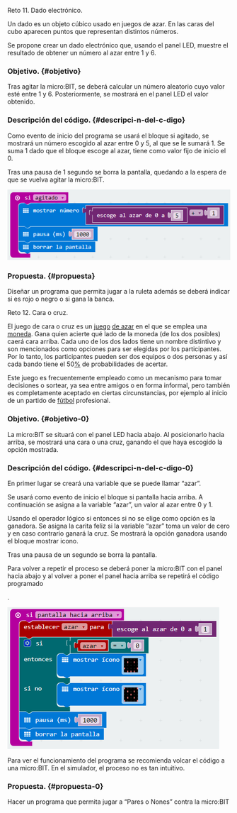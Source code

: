 Reto 11\. Dado electrónico.

Un dado es un objeto cúbico usado en juegos de azar. En las caras del cubo aparecen puntos que representan distintos números.

Se propone crear un dado electrónico que, usando el panel LED, muestre el resultado de obtener un número al azar entre 1 y 6.

### Objetivo. {#objetivo}

Tras agitar la micro:BIT, se deberá calcular un número aleatorio cuyo valor esté entre 1 y 6\. Posteriormente, se mostrará en el panel LED el valor obtenido.

### Descripción del código. {#descripci-n-del-c-digo}

Como evento de inicio del programa se usará el bloque si agitado, se mostrará un número escogido al azar entre 0 y 5, al que se le sumará 1\. Se suma 1 dado que el bloque escoge al azar, tiene como valor fijo de inicio el 0.

Tras una pausa de 1 segundo se borra la pantalla, quedando a la espera de que se vuelva agitar la micro:BIT.

![](images/image20.png)

### Propuesta. {#propuesta}

Diseñar un programa que permita jugar a la ruleta además se deberá indicar si es rojo o negro o  si gana la banca.

Reto 12\. Cara o cruz.

El juego de cara o cruz es un j[uego](https://www.google.com/url?q=https://es.wikipedia.org/wiki/Juego_de_azar&sa=D&ust=1540996277419000) [de azar](https://www.google.com/url?q=https://es.wikipedia.org/wiki/Juego_de_azar&sa=D&ust=1540996277419000) en el que se emplea una [moneda](https://www.google.com/url?q=https://es.wikipedia.org/wiki/Moneda&sa=D&ust=1540996277420000). Gana quien acierte qué lado de la moneda (de los dos posibles) caerá cara arriba. Cada uno de los dos lados tiene un nombre distintivo y son mencionados como opciones para ser elegidas por los participantes. Por lo tanto, los participantes pueden ser dos equipos o dos personas y así cada bando tiene el 50[%](https://www.google.com/url?q=https://es.wikipedia.org/wiki/%2525&sa=D&ust=1540996277420000) de probabilidades de acertar.

Este juego es frecuentemente empleado como un mecanismo para tomar decisiones o sortear, ya sea entre amigos o en forma informal, pero también es completamente aceptado en ciertas circunstancias, por ejemplo al inicio de un partido de [fútbol](https://www.google.com/url?q=https://es.wikipedia.org/wiki/F%25C3%25BAtbol&sa=D&ust=1540996277420000) profesional.

### Objetivo. {#objetivo-0}

La micro:BIT se situará con el panel LED hacia abajo. Al posicionarlo hacia arriba, se mostrará una cara o una cruz, ganando el que haya escogido la opción mostrada.

### Descripción del código. {#descripci-n-del-c-digo-0}

En primer lugar se creará una variable que se puede llamar “azar”.

Se usará como evento de inicio el bloque si pantalla hacia arriba. A continuación se asigna a la variable “azar”, un valor al azar entre 0 y 1.

Usando el operador lógico si entonces si no se elige como opción es la ganadora. Se asigna la carita feliz si la variable “azar” toma un valor de cero y en caso contrario ganará la cruz. Se mostrará la opción ganadora usando el bloque mostrar icono.

Tras una pausa de un segundo se borra la pantalla.

Para volver a repetir el proceso se deberá poner la micro:BIT con el panel hacia abajo y al volver a poner el panel hacia arriba se repetirá el código programado

.

![](images/image21.png)

Para ver el funcionamiento del programa se recomienda volcar el código a una micro:BIT. En el simulador, el proceso no es tan intuitivo.

### Propuesta. {#propuesta-0}

Hacer un programa que permita jugar a “Pares o Nones” contra la micro:BIT